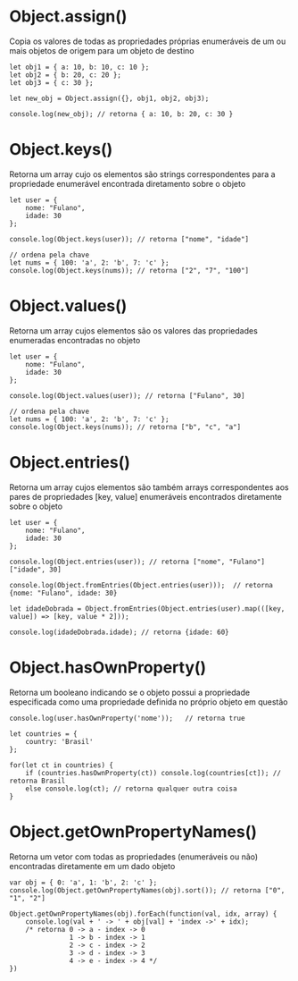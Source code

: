 # Object.assign()
Copia os valores de todas as propriedades próprias enumeráveis ​​de um ou mais objetos de origem para um objeto de destino

    let obj1 = { a: 10, b: 10, c: 10 }; 
    let obj2 = { b: 20, c: 20 }; 
    let obj3 = { c: 30 }; 

    let new_obj = Object.assign({}, obj1, obj2, obj3); 

    console.log(new_obj); // retorna { a: 10, b: 20, c: 30 }


# Object.keys()
Retorna um array cujo os elementos são strings correspondentes para a propriedade enumerável encontrada diretamento sobre o objeto
	
	let user = {
  	    nome: "Fulano",
  	    idade: 30
	};

	console.log(Object.keys(user)); // retorna ["nome", "idade"]
	
	// ordena pela chave
	let nums = { 100: 'a', 2: 'b', 7: 'c' };
	console.log(Object.keys(nums)); // retorna ["2", "7", "100"]

# Object.values()
Retorna um array cujos elementos são os valores das propriedades enumeradas encontradas no objeto
	
	let user = {
  	    nome: "Fulano",
  	    idade: 30
	};

	console.log(Object.values(user)); // retorna ["Fulano", 30]
	
	// ordena pela chave
	let nums = { 100: 'a', 2: 'b', 7: 'c' };
	console.log(Object.keys(nums)); // retorna ["b", "c", "a"]

# Object.entries()	
Retorna um array cujos elementos são também arrays correspondentes aos pares de propriedades [key, value] enumeráveis encontrados diretamente sobre o objeto

	let user = {
  	    nome: "Fulano",
  	    idade: 30
	};
	
	console.log(Object.entries(user)); // retorna ["nome", "Fulano"] ["idade", 30]
	
	console.log(Object.fromEntries(Object.entries(user)));	// retorna {nome: "Fulano", idade: 30}

	let idadeDobrada = Object.fromEntries(Object.entries(user).map(([key, value]) => [key, value * 2]));

	console.log(idadeDobrada.idade); // retorna {idade: 60}
    
 # Object.hasOwnProperty()
 Retorna um booleano indicando se o objeto possui a propriedade especificada como uma propriedade definida no próprio objeto em questão
 
    console.log(user.hasOwnProperty('nome'));   // retorna true
    
    let countries = {
        country: 'Brasil'
    };

    for(let ct in countries) {
        if (countries.hasOwnProperty(ct)) console.log(countries[ct]); // retorna Brasil
        else console.log(ct); // retorna qualquer outra coisa
    }
    
  # Object.getOwnPropertyNames()
  Retorna um vetor com todas as propriedades (enumeráveis ou não) encontradas diretamente em um dado objeto
  
    var obj = { 0: 'a', 1: 'b', 2: 'c' };
    console.log(Object.getOwnPropertyNames(obj).sort()); // retorna ["0", "1", "2"]
    
    Object.getOwnPropertyNames(obj).forEach(function(val, idx, array) {  
        console.log(val + ' -> ' + obj[val] + 'index ->' + idx);
        /* retorna 0 -> a - index -> 0 
                   1 -> b - index -> 1 
                   2 -> c - index -> 2 
                   3 -> d - index -> 3 
                   4 -> e - index -> 4 */
    })
    
